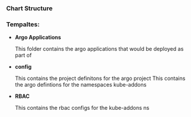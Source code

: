 
### Chart Structure

### **Tempaltes:**

- **Argo Applications**

  This folder contains the argo applications that would be deployed as part of
- **config**

  This contains the project definitons  for the argo project
  This  contains the argo defintions for the namespaces kube-addons

- **RBAC**

  This contains the rbac configs for the kube-addons ns